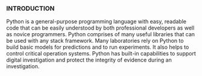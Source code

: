 ### INTRODUCTION

Python is a general-purpose programming language with easy, readable code that can be easily understood by both professional developers as well as novice programmers. Python comprises of many useful libraries that can be used with any stack framework. Many laboratories rely on Python to build basic models for predictions and to run experiments. It also helps to control critical operation systems. Python has built-in capabilities to support digital investigation and protect the integrity of evidence during an investigation.
